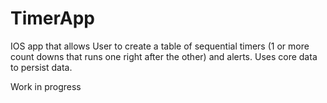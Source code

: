 # TimerApp

IOS app that allows User to create a table of sequential timers (1 or more count downs that runs one right after the other) and alerts. Uses core data to persist data. 

Work in progress
